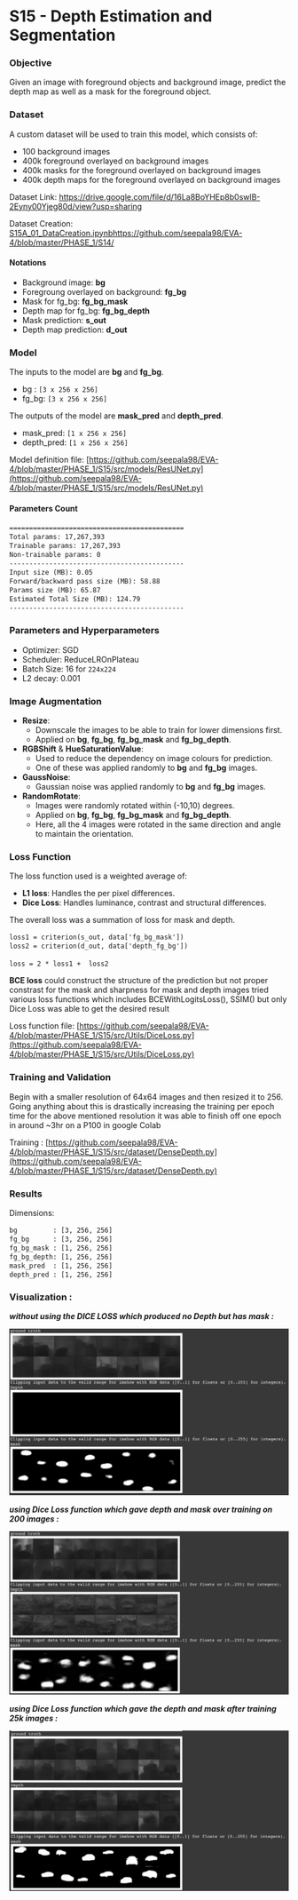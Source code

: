 # S15 - Depth Estimation and Segmentation

### Objective
Given an image with foreground objects and background image, predict the depth map as well as a mask for the foreground object.

### Dataset
A custom dataset will be used to train this model, which consists of:
- 100 background images
- 400k foreground overlayed on background images
- 400k masks for the foreground overlayed on background images
- 400k depth maps for the foreground overlayed on background images

Dataset Link: https://drive.google.com/file/d/16La8BoYHEp8b0swlB-2Eyny00Yjeg80d/view?usp=sharing

Dataset Creation: [S15A_01_DataCreation.ipynbhttps://github.com/seepala98/EVA-4/blob/master/PHASE_1/S14/](https://github.com/seepala98/EVA-4/blob/master/PHASE_1/S14/)

#### Notations
- Background image: **bg**
- Foregroung overlayed on background: **fg_bg**
- Mask for fg_bg: **fg_bg_mask**
- Depth map for fg_bg: **fg_bg_depth**
- Mask prediction: **s_out**
- Depth map prediction: **d_out**

### Model

The inputs to the model are **bg** and **fg_bg**.
- bg   : `[3 x 256 x 256]`
- fg_bg: `[3 x 256 x 256]`

The outputs of the model are **mask_pred** and **depth_pred**.
- mask_pred: `[1 x 256 x 256]`
- depth_pred: `[1 x 256 x 256]`

Model definition file: [https://github.com/seepala98/EVA-4/blob/master/PHASE_1/S15/src/models/ResUNet.py](https://github.com/seepala98/EVA-4/blob/master/PHASE_1/S15/src/models/ResUNet.py)

#### Parameters Count
```
============================================
Total params: 17,267,393
Trainable params: 17,267,393
Non-trainable params: 0
--------------------------------------------
Input size (MB): 0.05
Forward/backward pass size (MB): 58.88
Params size (MB): 65.87
Estimated Total Size (MB): 124.79
--------------------------------------------
```

### Parameters and Hyperparameters

-   Optimizer: SGD
-   Scheduler: ReduceLROnPlateau
-   Batch Size: 16 for `224x224`
-   L2 decay: 0.001


### Image Augmentation
- **Resize**:
	- Downscale the images to be able to train for lower dimensions first.
	- Applied on **bg**, **fg_bg**, **fg_bg_mask** and **fg_bg_depth**.
- **RGBShift** & **HueSaturationValue**:
	- Used to reduce the dependency on image colours for prediction.
	- One of these was applied randomly to **bg** and **fg_bg** images.
- **GaussNoise**:
	- Gaussian noise was applied randomly to **bg** and **fg_bg** images.
- **RandomRotate**:
	- Images were randomly rotated within (-10,10) degrees.
	- Applied on **bg**, **fg_bg**, **fg_bg_mask** and **fg_bg_depth**.
	- Here, all the 4 images were rotated in the same direction and angle to maintain the orientation.

### Loss Function

The loss function used is a weighted average of:
- **L1 loss**: Handles the per pixel differences.
- **Dice Loss**: Handles luminance, contrast and structural differences.

The overall loss was a summation of loss for mask and depth.

    loss1 = criterion(s_out, data['fg_bg_mask'])
    loss2 = criterion(d_out, data['depth_fg_bg']) 

    loss = 2 * loss1 +  loss2

**BCE loss** could construct the structure of the prediction but not proper constrast for the mask and sharpness for mask and depth images tried various loss functions which includes BCEWithLogitsLoss(), SSIM() but only Dice Loss was able to get the desired result 

Loss function file: [https://github.com/seepala98/EVA-4/blob/master/PHASE_1/S15/src/Utils/DiceLoss.py](https://github.com/seepala98/EVA-4/blob/master/PHASE_1/S15/src/Utils/DiceLoss.py)

### Training and Validation

Begin with a smaller resolution of 64x64 images and then resized it to 256. Going anything about this is drastically increasing the training per epoch time for the above mentioned resolution it was able to finish off one epoch in around ~3hr on a P100 in google Colab

Training : [https://github.com/seepala98/EVA-4/blob/master/PHASE_1/S15/src/dataset/DenseDepth.py](https://github.com/seepala98/EVA-4/blob/master/PHASE_1/S15/src/dataset/DenseDepth.py)

### Results
Dimensions:

    bg         : [3, 256, 256]
    fg_bg      : [3, 256, 256]
    fg_bg_mask : [1, 256, 256]
    fg_bg_depth: [1, 256, 256]
    mask_pred  : [1, 256, 256]
    depth_pred : [1, 256, 256]
    
### Visualization : 

***without using the DICE LOSS which produced no Depth but has mask :***

<img src="Images/with_out_dice_loss.png">

***using Dice Loss function which gave depth and mask over training on 200 images :***

<img src="Images/dice_loss_initial.png">

***using Dice Loss function which gave the depth and mask after training 25k images :***

<img src="Images/dice_loss_final.png">
